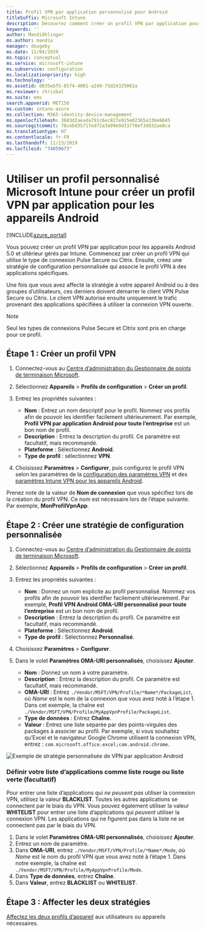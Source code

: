 ```yaml
---
title: Profil VPN par application personnalisé pour Android
titleSuffix: Microsoft Intune
description: Découvrez comment créer un profil VPN par application pour les appareils Android gérés par Microsoft Intune.
keywords: ''
author: MandiOhlinger
ms.author: mandia
manager: dougeby
ms.date: 11/04/2019
ms.topic: conceptual
ms.service: microsoft-intune
ms.subservice: configuration
ms.localizationpriority: high
ms.technology: ''
ms.assetid: d035ebf5-85f4-4001-a249-75d24325061a
ms.reviewer: chrisbal
ms.suite: ems
search.appverid: MET150
ms.custom: intune-azure
ms.collection: M365-identity-device-management
ms.openlocfilehash: 3683d2aeada791c6ec827e915e02365a336e6045
ms.sourcegitcommit: 78cebd3571fed72a3a99e9d33770ef3d932ae8ca
ms.translationtype: HT
ms.contentlocale: fr-FR
ms.lasthandoff: 11/13/2019
ms.locfileid: "74059673"
---
```

# <a name="use-a-microsoft-intune-custom-profile-to-create-a-per-app-vpn-profile-for-android-devices"></a>Utiliser un profil personnalisé Microsoft Intune pour créer un profil VPN par application pour les appareils Android

[!INCLUDE[azure_portal](../includes/azure_portal.md)]

Vous pouvez créer un profil VPN par application pour les appareils Android 5.0 et ultérieur gérés par Intune. Commencez par créer un profil VPN qui utilise le type de connexion Pulse Secure ou Citrix. Ensuite, créez une stratégie de configuration personnalisée qui associe le profil VPN à des applications spécifiques.

Une fois que vous avez affecté la stratégie à votre appareil Android ou à des groupes d’utilisateurs, ces derniers doivent démarrer le client VPN Pulse Secure ou Citrix. Le client VPN autorise ensuite uniquement le trafic provenant des applications spécifiées à utiliser la connexion VPN ouverte.

> [!NOTE]
>
> Seul les types de connexions Pulse Secure et Citrix sont pris en charge pour ce profil.

## <a name="step-1-create-a-vpn-profile"></a>Étape 1 : Créer un profil VPN

1. Connectez-vous au [Centre d’administration du Gestionnaire de points de terminaison Microsoft](https://go.microsoft.com/fwlink/?linkid=2109431).
2. Sélectionnez **Appareils** > **Profils de configuration** > **Créer un profil**.
3. Entrez les propriétés suivantes :

    - **Nom** : Entrez un nom descriptif pour le profil. Nommez vos profils afin de pouvoir les identifier facilement ultérieurement. Par exemple, **Profil VPN par application Android pour toute l’entreprise** est un bon nom de profil.
    - **Description** : Entrez la description du profil. Ce paramètre est facultatif, mais recommandé.
    - **Plateforme** : Sélectionnez **Android**.
    - **Type de profil** : sélectionnez **VPN**.

4. Choisissez **Paramètres** > **Configurer**, puis configurez le profil VPN selon les paramètres de la [configuration des paramètres VPN](vpn-settings-configure.md) et des [paramètres Intune VPN pour les appareils Android](vpn-settings-android.md).

Prenez note de la valeur de **Nom de connexion** que vous spécifiez lors de la création du profil VPN. Ce nom est nécessaire lors de l’étape suivante. Par exemple, **MonProfilVpnApp**.

## <a name="step-2-create-a-custom-configuration-policy"></a>Étape 2 : Créer une stratégie de configuration personnalisée

1. Connectez-vous au [Centre d’administration du Gestionnaire de points de terminaison Microsoft](https://go.microsoft.com/fwlink/?linkid=2109431).
2. Sélectionnez **Appareils** > **Profils de configuration** > **Créer un profil**.
3. Entrez les propriétés suivantes :

    - **Nom** : Donnez un nom explicite au profil personnalisé. Nommez vos profils afin de pouvoir les identifier facilement ultérieurement. Par exemple, **Profil VPN Android OMA-URI personnalisé pour toute l’entreprise** est un bon nom de profil.
    - **Description** : Entrez la description du profil. Ce paramètre est facultatif, mais recommandé.
    - **Plateforme** : Sélectionnez **Android**.
    - **Type de profil** : Sélectionnez **Personnalisé**.

4. Choisissez **Paramètres** > **Configurer**.
5. Dans le volet **Paramètres OMA-URI personnalisés**, choisissez **Ajouter**.
    - **Nom** : Donnez un nom à votre paramètre.
    - **Description** : Entrez la description du profil. Ce paramètre est facultatif, mais recommandé.
    - **OMA-URI** : Entrez `./Vendor/MSFT/VPN/Profile/*Name*/PackageList`, où *Name* est le nom de la connexion que vous avez noté à l’étape 1. Dans cet exemple, la chaîne est `./Vendor/MSFT/VPN/Profile/MyAppVpnProfile/PackageList`.
    - **Type de données** : Entrez **Chaîne**.
    - **Valeur** : Entrez une liste séparée par des points-virgules des packages à associer au profil. Par exemple, si vous souhaitez qu’Excel et le navigateur Google Chrome utilisent la connexion VPN, entrez : `com.microsoft.office.excel;com.android.chrome`.

![Exemple de stratégie personnalisée de VPN par application Android](./media/android-pulse-secure-per-app-vpn/android_per_app_vpn_oma_uri.png)

### <a name="set-your-app-list-to-blacklist-or-whitelist-optional"></a>Définir votre liste d’applications comme liste rouge ou liste verte (facultatif)

Pour entrer une liste d’applications qui *ne peuvent pas* utiliser la connexion VPN, utilisez la valeur **BLACKLIST**. Toutes les autres applications se connectent par le biais du VPN. Vous pouvez également utiliser la valeur **WHITELIST** pour entrer une liste d’applications qui *peuvent* utiliser la connexion VPN. Les applications qui ne figurent pas dans la liste ne se connectent pas par le biais du VPN.

1. Dans le volet **Paramètres OMA-URI personnalisés**, choisissez **Ajouter**.
2. Entrez un nom de paramètre.
3. Dans **OMA-URI**, entrez `./Vendor/MSFT/VPN/Profile/*Name*/Mode`, où *Name* est le nom du profil VPN que vous avez noté à l’étape 1. Dans notre exemple, la chaîne est `./Vendor/MSFT/VPN/Profile/MyAppVpnProfile/Mode`.
4. Dans **Type de données**, entrez **Chaîne**.
5. Dans **Valeur**, entrez **BLACKLIST** ou **WHITELIST**.

## <a name="step-3-assign-both-policies"></a>Étape 3 : Affecter les deux stratégies

[Affectez les deux profils d’appareil](device-profile-assign.md) aux utilisateurs ou appareils nécessaires.
